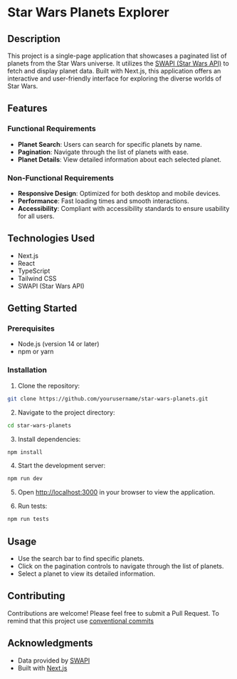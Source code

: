# Star Wars Planets Explorer

## Description

This project is a single-page application that showcases a paginated list of planets from the Star Wars universe. It utilizes the [SWAPI (Star Wars API)](https://swapi.dev/documentation#intro) to fetch and display planet data. Built with Next.js, this application offers an interactive and user-friendly interface for exploring the diverse worlds of Star Wars.

## Features

### Functional Requirements

- **Planet Search**: Users can search for specific planets by name.
- **Pagination**: Navigate through the list of planets with ease.
- **Planet Details**: View detailed information about each selected planet.

### Non-Functional Requirements

- **Responsive Design**: Optimized for both desktop and mobile devices.
- **Performance**: Fast loading times and smooth interactions.
- **Accessibility**: Compliant with accessibility standards to ensure usability for all users.

## Technologies Used

- Next.js
- React
- TypeScript
- Tailwind CSS
- SWAPI (Star Wars API)

## Getting Started

### Prerequisites

- Node.js (version 14 or later)
- npm or yarn

### Installation

1. Clone the repository:

```bash
git clone https://github.com/yourusername/star-wars-planets.git
```

2. Navigate to the project directory:

```bash
cd star-wars-planets
```

3. Install dependencies:

```bash
npm install
```

4. Start the development server:

```bash
npm run dev
```

5. Open [http://localhost:3000](http://localhost:3000) in your browser to view the application.

6. Run tests:

```bash
npm run tests
```

## Usage

- Use the search bar to find specific planets.
- Click on the pagination controls to navigate through the list of planets.
- Select a planet to view its detailed information.

## Contributing

Contributions are welcome! Please feel free to submit a Pull Request.
To remind that this project use [conventional commits](https://www.conventionalcommits.org/en/v1.0.0/)


## Acknowledgments

- Data provided by [SWAPI](https://swapi.dev/)
- Built with [Next.js](https://nextjs.org/)
